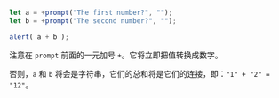 

```js run demo
let a = +prompt("The first number?", "");
let b = +prompt("The second number?", "");

alert( a + b );
```

注意在 `prompt` 前面的一元加号 `+`。它将立即把值转换成数字。

否则，`a` 和 `b` 将会是字符串，它们的总和将是它们的连接，即：`"1" + "2" = "12"`。
